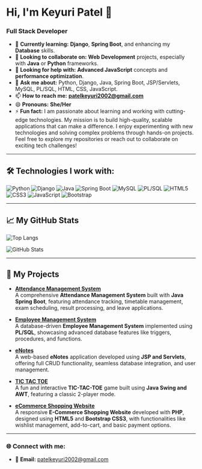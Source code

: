 # Hi, I'm Keyuri Patel 👋
### Full Stack Developer

- 🌱 **Currently learning:**  **Django**, **Spring Boot**, and enhancing my **Database** skills.
- 👯 **Looking to collaborate on:** **Web Development** projects, especially with **Java** or **Python** frameworks.
- 🤔 **Looking for help with:** **Advanced JavaScript** concepts and **performance optimization**.
- 💬 **Ask me about:** Python, Django, Java, Spring Boot, JSP/Servlets, MySQL, PL/SQL, HTML, CSS, JavaScript.
- 📫 **How to reach me:** [**patelkeyuri2002@gmail.com**](mailto:patelkeyuri2002@gmail.com)
- 😄 **Pronouns:** **She/Her**
- ⚡ **Fun fact:** I am passionate about learning and working with cutting-edge technologies. My mission is to build high-quality, scalable applications that can make a difference. I enjoy experimenting with new technologies and solving complex problems through hands-on projects. Feel free to explore my repositories or reach out to collaborate on exciting tech challenges!

---

## 🛠️ Technologies I work with:

  ![Python](https://img.shields.io/badge/Python-%233B8EB9.svg?style=flat&logo=python&logoColor=white) 
  ![Django](https://img.shields.io/badge/Django-%23092E20.svg?style=flat&logo=django&logoColor=white)
  ![Java](https://img.shields.io/badge/Java-%23ED8B00.svg?style=flat&logo=openjdk&logoColor=white)
  ![Spring Boot](https://img.shields.io/badge/Spring%20Boot-%236DB33F.svg?style=flat&logo=spring-boot&logoColor=white) 
  ![MySQL](https://img.shields.io/badge/MySQL-%2300f.svg?style=flat&logo=mysql&logoColor=white)
  ![PL/SQL](https://img.shields.io/badge/PL%2FSQL-4479A1?style=flat&logo=oracle&logoColor=white)
  ![HTML5](https://img.shields.io/badge/HTML5-%23E34F26.svg?style=flat&logo=html5&logoColor=white) 
  ![CSS3](https://img.shields.io/badge/CSS3-%231572B6.svg?style=flat&logo=css3&logoColor=white) 
  ![JavaScript](https://img.shields.io/badge/JavaScript-%23F7DF1E.svg?style=flat&logo=javascript&logoColor=white)
  ![Bootstrap](https://img.shields.io/badge/Bootstrap-%23563D7C.svg?style=flat&logo=bootstrap&logoColor=white)

---

## 📈 My GitHub Stats

![Top Langs](https://github-readme-stats.vercel.app/api/top-langs/?username=patelkeyuri2012&layout=compact)

![GitHub Stats](https://github-readme-stats.vercel.app/api?username=patelkeyuri2012&show_icons=true&theme=transparent)

---

## 📂 My Projects

- [**Attendance Management System**](https://github.com/patelkeyuri2012/Attendance-Management-System)  
  A comprehensive **Attendance Management System** built with **Java Spring Boot**, featuring attendance tracking, timetable management, exam scheduling, result processing, and leave applications.

- [**Employee Management System**](https://github.com/patelkeyuri2012/Employee-Management-System)  
  A database-driven **Employee Management System** implemented using **PL/SQL**, showcasing advanced database features like triggers, procedures, and functions.

- [**eNotes**](https://github.com/patelkeyuri2012/eNotes)  
  A web-based **eNotes** application developed using **JSP and Servlets**, offering full CRUD functionality, seamless database integration, and user management.

- [**TIC TAC TOE**](https://github.com/patelkeyuri2012/TIC-TAC-TOE)  
  A fun and interactive **TIC-TAC-TOE** game built using **Java Swing and AWT**, featuring a classic 2-player mode.

- [**eCommerce Shopping Website**](https://github.com/patelkeyuri2012/eCommerce-Shopping-Website)  
  A responsive **E-Commerce Shopping Website** developed with **PHP**, designed using **HTML5** and **Bootstrap CSS3**, with functionalities like wishlist management, add-to-cart, and basic payment options.

---

### 🌐 Connect with me:

- 📧 **Email:** [patelkeyuri2002@gmail.com](mailto:patelkeyuri2002@gmail.com)
